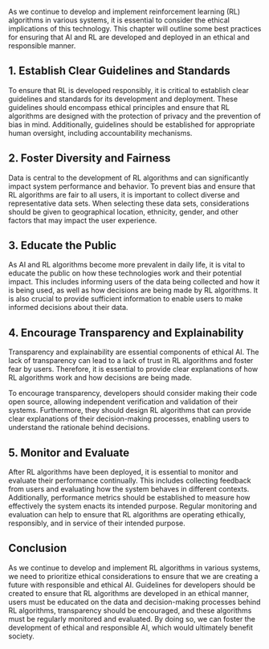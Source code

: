 
As we continue to develop and implement reinforcement learning (RL) algorithms in various systems, it is essential to consider the ethical implications of this technology. This chapter will outline some best practices for ensuring that AI and RL are developed and deployed in an ethical and responsible manner.

1\. Establish Clear Guidelines and Standards
-------------------------------------------

To ensure that RL is developed responsibly, it is critical to establish clear guidelines and standards for its development and deployment. These guidelines should encompass ethical principles and ensure that RL algorithms are designed with the protection of privacy and the prevention of bias in mind. Additionally, guidelines should be established for appropriate human oversight, including accountability mechanisms.

2\. Foster Diversity and Fairness
--------------------------------

Data is central to the development of RL algorithms and can significantly impact system performance and behavior. To prevent bias and ensure that RL algorithms are fair to all users, it is important to collect diverse and representative data sets. When selecting these data sets, considerations should be given to geographical location, ethnicity, gender, and other factors that may impact the user experience.

3\. Educate the Public
---------------------

As AI and RL algorithms become more prevalent in daily life, it is vital to educate the public on how these technologies work and their potential impact. This includes informing users of the data being collected and how it is being used, as well as how decisions are being made by RL algorithms. It is also crucial to provide sufficient information to enable users to make informed decisions about their data.

4\. Encourage Transparency and Explainability
--------------------------------------------

Transparency and explainability are essential components of ethical AI. The lack of transparency can lead to a lack of trust in RL algorithms and foster fear by users. Therefore, it is essential to provide clear explanations of how RL algorithms work and how decisions are being made.

To encourage transparency, developers should consider making their code open source, allowing independent verification and validation of their systems. Furthermore, they should design RL algorithms that can provide clear explanations of their decision-making processes, enabling users to understand the rationale behind decisions.

5\. Monitor and Evaluate
-----------------------

After RL algorithms have been deployed, it is essential to monitor and evaluate their performance continually. This includes collecting feedback from users and evaluating how the system behaves in different contexts. Additionally, performance metrics should be established to measure how effectively the system enacts its intended purpose. Regular monitoring and evaluation can help to ensure that RL algorithms are operating ethically, responsibly, and in service of their intended purpose.

Conclusion
----------

As we continue to develop and implement RL algorithms in various systems, we need to prioritize ethical considerations to ensure that we are creating a future with responsible and ethical AI. Guidelines for developers should be created to ensure that RL algorithms are developed in an ethical manner, users must be educated on the data and decision-making processes behind RL algorithms, transparency should be encouraged, and these algorithms must be regularly monitored and evaluated. By doing so, we can foster the development of ethical and responsible AI, which would ultimately benefit society.
